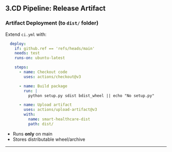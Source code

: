 
## 3.CD Pipeline: Release Artifact

### Artifact Deployment (to `dist/` folder)

Extend `ci.yml` with:

```yaml
  deploy:
    if: github.ref == 'refs/heads/main'
    needs: test
    runs-on: ubuntu-latest

    steps:
      - name: Checkout code
        uses: actions/checkout@v3

      - name: Build package
        run: |
          python setup.py sdist bdist_wheel || echo "No setup.py"

      - name: Upload artifact
        uses: actions/upload-artifact@v3
        with:
          name: smart-healthcare-dist
          path: dist/
```

* Runs **only** on main
* Stores distributable wheel/archive

---



